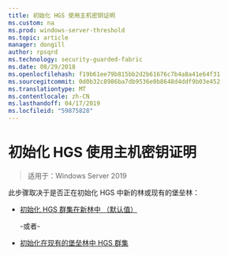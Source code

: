```yaml
---
title: 初始化 HGS 使用主机密钥证明
ms.custom: na
ms.prod: windows-server-threshold
ms.topic: article
manager: dongill
author: rpsqrd
ms.technology: security-guarded-fabric
ms.date: 08/29/2018
ms.openlocfilehash: f19b61ee79b815bb2d2b61676c7b4a8a41e64f31
ms.sourcegitcommit: 0d0b32c8986ba7db9536e0b8648d4ddf9b03e452
ms.translationtype: MT
ms.contentlocale: zh-CN
ms.lasthandoff: 04/17/2019
ms.locfileid: "59875828"
---
```

# <a name="initialize-hgs-using-host-key-attestation"></a>初始化 HGS 使用主机密钥证明

>适用于：Windows Server 2019

此步骤取决于是否正在初始化 HGS 中新的林或现有的堡垒林：

- [初始化 HGS 群集在新林中 （默认值）](guarded-fabric-initialize-hgs-key-mode-default.md)

  -或者-

- [初始化在现有的堡垒林中 HGS 群集](guarded-fabric-initialize-hgs-key-mode-bastion.md)





